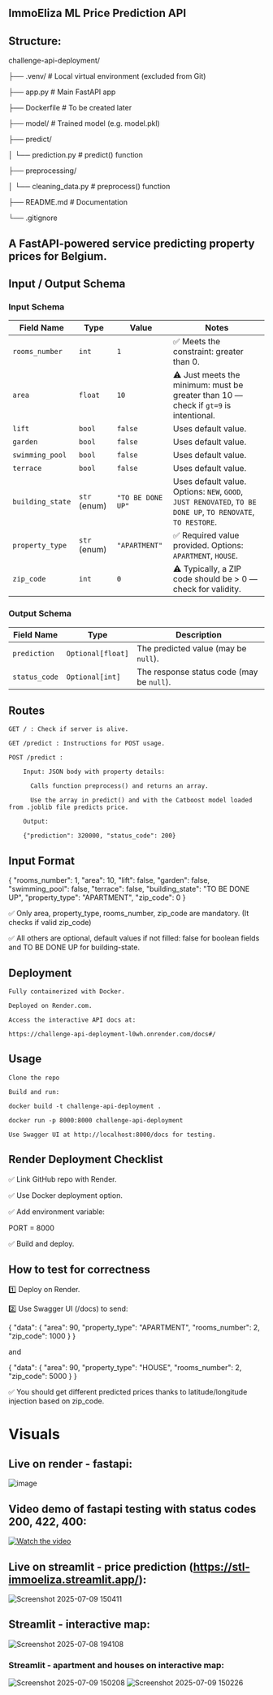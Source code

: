 ## ImmoEliza ML Price Prediction API

## Structure:
challenge-api-deployment/

├── .venv/                   # Local virtual environment (excluded from Git)

├── app.py                   # Main FastAPI app

├── Dockerfile               # To be created later

├── model/                   # Trained model (e.g. model.pkl)

├── predict/

│   └── prediction.py        # predict() function

├── preprocessing/

│   └── cleaning_data.py     # preprocess() function

├── README.md                # Documentation

└── .gitignore


## A FastAPI-powered service predicting property prices for Belgium.

## Input / Output Schema

### Input Schema

| **Field Name**   | **Type**     | **Value**         | **Notes**                                                                                                   |
| ---------------- | ------------ | ----------------- | ----------------------------------------------------------------------------------------------------------- |
| `rooms_number`   | `int`        | `1`               | ✅ Meets the constraint: greater than 0.                                                                     |
| `area`           | `float`      | `10`              | ⚠️ Just meets the minimum: must be greater than 10 — check if `gt=9` is intentional.                        |
| `lift`           | `bool`       | `false`           | Uses default value.                                                                                         |
| `garden`         | `bool`       | `false`           | Uses default value.                                                                                         |
| `swimming_pool`  | `bool`       | `false`           | Uses default value.                                                                                         |
| `terrace`        | `bool`       | `false`           | Uses default value.                                                                                         |
| `building_state` | `str` (enum) | `"TO BE DONE UP"` | Uses default value. Options: `NEW`, `GOOD`, `JUST RENOVATED`, `TO BE DONE UP`, `TO RENOVATE`, `TO RESTORE`. |
| `property_type`  | `str` (enum) | `"APARTMENT"`     | ✅ Required value provided. Options: `APARTMENT`, `HOUSE`.                                                   |
| `zip_code`       | `int`        | `0`               | ⚠️ Typically, a ZIP code should be > 0 — check for validity.                                                |

### Output Schema

| **Field Name** | **Type**          | **Description**                           |
| -------------- | ----------------- | ----------------------------------------- |
| `prediction`   | `Optional[float]` | The predicted value (may be `null`).      |
| `status_code`  | `Optional[int]`   | The response status code (may be `null`). |


## Routes

    GET / : Check if server is alive.

    GET /predict : Instructions for POST usage.

    POST /predict :

        Input: JSON body with property details:
        
          Calls function preprocess() and returns an array.

          Use the array in predict() and with the Catboost model loaded from .joblib file predicts price.

        Output:

        {"prediction": 320000, "status_code": 200}

## Input Format

{
  "rooms_number": 1,
  "area": 10,
  "lift": false,
  "garden": false,
  "swimming_pool": false,
  "terrace": false,
  "building_state": "TO BE DONE UP",
  "property_type": "APARTMENT",
  "zip_code": 0
}

✅ Only area, property_type, rooms_number, zip_code are mandatory. (It checks if valid zip_code)

✅ All others are optional, default values if not filled: false for boolean fields and TO BE DONE UP for building-state.

## Deployment

    Fully containerized with Docker.

    Deployed on Render.com.

    Access the interactive API docs at:

    https://challenge-api-deployment-l0wh.onrender.com/docs#/


## Usage

    Clone the repo

    Build and run:

    docker build -t challenge-api-deployment .

    docker run -p 8000:8000 challenge-api-deployment

    Use Swagger UI at http://localhost:8000/docs for testing.

## Render Deployment Checklist

✅ Link GitHub repo with Render.

✅ Use Docker deployment option.

✅ Add environment variable:

PORT = 8000

✅ Build and deploy.

## How to test for correctness

1️⃣ Deploy on Render.

2️⃣ Use Swagger UI (/docs) to send:

{
  "data": {
    "area": 90,
    "property_type": "APARTMENT",
    "rooms_number": 2,
    "zip_code": 1000
  }
}

and

{
  "data": {
    "area": 90,
    "property_type": "HOUSE",
    "rooms_number": 2,
    "zip_code": 5000
  }
}

✅ You should get different predicted prices thanks to latitude/longitude injection based on zip_code.

# Visuals

## Live on render - fastapi:
![image](https://github.com/user-attachments/assets/784e102f-f68d-4232-b43f-268015de7073)

## Video demo of fastapi testing with status codes 200, 422, 400:
[![Watch the video](https://img.youtube.com/vi/OqZbFmGOrvY/maxresdefault.jpg)](https://youtu.be/OqZbFmGOrvY)

## Live on streamlit - price prediction (https://stl-immoeliza.streamlit.app/):
![Screenshot 2025-07-09 150411](https://github.com/user-attachments/assets/665c6b93-4766-4c43-a49c-c5ca6c7d4428)

## Streamlit - interactive map:
![Screenshot 2025-07-08 194108](https://github.com/user-attachments/assets/7064c2f1-6ca8-4557-8117-a1a4b05c2d7b)

### Streamlit - apartment and houses on interactive map:
![Screenshot 2025-07-09 150208](https://github.com/user-attachments/assets/39a342b3-1788-4a9b-a59c-c2046dfa692c)
![Screenshot 2025-07-09 150226](https://github.com/user-attachments/assets/ee306cca-6929-4cd8-ba7b-c3134c293781)




